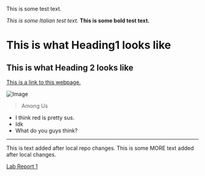 This is some test text.

*This is some Italian test text.*
**This is some bold test text.**

# This is what Heading1 looks like

## This is what Heading 2 looks like

[This is a link to this webpage.](https://github.com/clingunis/cse15l-lab-reports/blob/main/index.md)

![Image](https://227263-694567-raikfcquaxqncofqfm.stackpathdns.com/wp-content/uploads/2020/12/Among-Us-Red-Crewmate.png)

>Among Us

* I think red is pretty sus.
* Idk
* What do you guys think?

---

This is text added after local repo changes.
This is some MORE text added after local changes.

[Lab Report 1](https://clingunis.github.io/cse15l-lab-reports/lab-report-1-week-2.html)